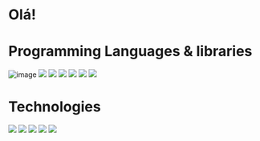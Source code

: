 # Olá!

# Programming Languages & libraries
![image](https://img.shields.io/badge/C-00599C?style=for-the-badge&logo=c&logoColor=white)
<img src="https://img.shields.io/badge/Python-FFD43B?style=for-the-badge&logo=python&logoColor=blue
"></img>
<img src="https://img.shields.io/badge/HTML5-E34F26?style=for-the-badge&logo=html5&logoColor=white
"></img>
<img src="https://img.shields.io/badge/CSS3-1572B6?style=for-the-badge&logo=css3&logoColor=white
"></img>
<img src="https://img.shields.io/badge/JavaScript-323330?style=for-the-badge&logo=javascript&logoColor=F7DF1E
"></img>
<img src="	https://img.shields.io/badge/React-20232A?style=for-the-badge&logo=react&logoColor=61DAFB
"></img>
<img src="https://img.shields.io/badge/JavaScript-323330?style=for-the-badge&logo=javascript&logoColor=F7DF1E
"></img>

# Technologies
<img src="https://img.shields.io/badge/Linux-FCC624?style=for-the-badge&logo=linux&logoColor=black
"></img>
<img src="https://img.shields.io/badge/Ubuntu-E95420?style=for-the-badge&logo=ubuntu&logoColor=white
"></img>
<img src="https://img.shields.io/badge/VSCode-0078D4?style=for-the-badge&logo=visual%20studio%20code&logoColor=white
"></img>
<img src="https://img.shields.io/badge/GIT-E44C30?style=for-the-badge&logo=git&logoColor=white
"></img>
<img src="https://img.shields.io/badge/GNU%20Bash-4EAA25?style=for-the-badge&logo=GNU%20Bash&logoColor=white
"></img>